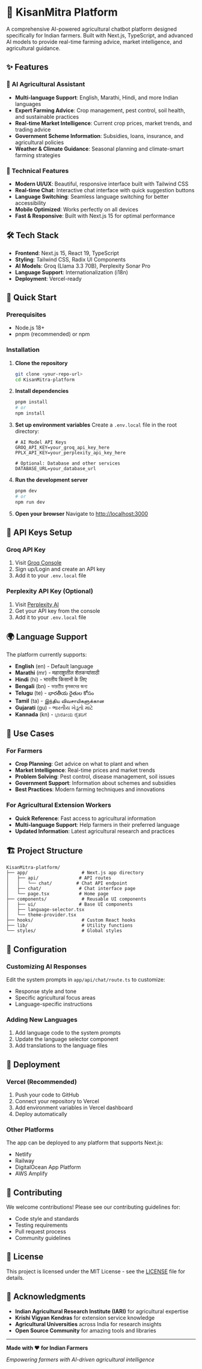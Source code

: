 # 🌾 KisanMitra Platform

A comprehensive AI-powered agricultural chatbot platform designed specifically for Indian farmers. Built with Next.js, TypeScript, and advanced AI models to provide real-time farming advice, market intelligence, and agricultural guidance.

## ✨ Features

### 🤖 AI Agricultural Assistant

- **Multi-language Support**: English, Marathi, Hindi, and more Indian languages
- **Expert Farming Advice**: Crop management, pest control, soil health, and sustainable practices
- **Real-time Market Intelligence**: Current crop prices, market trends, and trading advice
- **Government Scheme Information**: Subsidies, loans, insurance, and agricultural policies
- **Weather & Climate Guidance**: Seasonal planning and climate-smart farming strategies

### 🚀 Technical Features

- **Modern UI/UX**: Beautiful, responsive interface built with Tailwind CSS
- **Real-time Chat**: Interactive chat interface with quick suggestion buttons
- **Language Switching**: Seamless language switching for better accessibility
- **Mobile Optimized**: Works perfectly on all devices
- **Fast & Responsive**: Built with Next.js 15 for optimal performance

## 🛠️ Tech Stack

- **Frontend**: Next.js 15, React 19, TypeScript
- **Styling**: Tailwind CSS, Radix UI Components
- **AI Models**: Groq (Llama 3.3 70B), Perplexity Sonar Pro
- **Language Support**: Internationalization (i18n)
- **Deployment**: Vercel-ready

## 🚀 Quick Start

### Prerequisites

- Node.js 18+
- pnpm (recommended) or npm

### Installation

1. **Clone the repository**

   ```bash
   git clone <your-repo-url>
   cd KisanMitra-platform
   ```

2. **Install dependencies**

   ```bash
   pnpm install
   # or
   npm install
   ```

3. **Set up environment variables**
   Create a `.env.local` file in the root directory:

   ```env
   # AI Model API Keys
   GROQ_API_KEY=your_groq_api_key_here
   PPLX_API_KEY=your_perplexity_api_key_here

   # Optional: Database and other services
   DATABASE_URL=your_database_url
   ```

4. **Run the development server**

   ```bash
   pnpm dev
   # or
   npm run dev
   ```

5. **Open your browser**
   Navigate to [http://localhost:3000](http://localhost:3000)

## 🔑 API Keys Setup

### Groq API Key

1. Visit [Groq Console](https://console.groq.com/)
2. Sign up/Login and create an API key
3. Add it to your `.env.local` file

### Perplexity API Key (Optional)

1. Visit [Perplexity AI](https://www.perplexity.ai/)
2. Get your API key from the console
3. Add it to your `.env.local` file

## 🌍 Language Support

The platform currently supports:

- **English** (en) - Default language
- **Marathi** (mr) - महाराष्ट्रातील शेतकऱ्यांसाठी
- **Hindi** (hi) - भारतीय किसानों के लिए
- **Bengali** (bn) - ভারতীয় কৃষকদের জন্য
- **Telugu** (te) - భారతీయ రైతుల కోసం
- **Tamil** (ta) - இந்திய விவசாயிகளுக்கான
- **Gujarati** (gu) - ભારતીય ખેડૂતો માટે
- **Kannada** (kn) - ಭಾರತೀಯ ರೈತರಿಗೆ

## 🎯 Use Cases

### For Farmers

- **Crop Planning**: Get advice on what to plant and when
- **Market Intelligence**: Real-time prices and market trends
- **Problem Solving**: Pest control, disease management, soil issues
- **Government Support**: Information about schemes and subsidies
- **Best Practices**: Modern farming techniques and innovations

### For Agricultural Extension Workers

- **Quick Reference**: Fast access to agricultural information
- **Multi-language Support**: Help farmers in their preferred language
- **Updated Information**: Latest agricultural research and practices

## 🏗️ Project Structure

```
KisanMitra-platform/
├── app/                    # Next.js app directory
│   ├── api/               # API routes
│   │   └── chat/         # Chat API endpoint
│   ├── chat/              # Chat interface page
│   └── page.tsx           # Home page
├── components/             # Reusable UI components
│   ├── ui/                # Base UI components
│   ├── language-selector.tsx
│   └── theme-provider.tsx
├── hooks/                  # Custom React hooks
├── lib/                    # Utility functions
└── styles/                 # Global styles
```

## 🔧 Configuration

### Customizing AI Responses

Edit the system prompts in `app/api/chat/route.ts` to customize:

- Response style and tone
- Specific agricultural focus areas
- Language-specific instructions

### Adding New Languages

1. Add language code to the system prompts
2. Update the language selector component
3. Add translations to the language files

## 🚀 Deployment

### Vercel (Recommended)

1. Push your code to GitHub
2. Connect your repository to Vercel
3. Add environment variables in Vercel dashboard
4. Deploy automatically

### Other Platforms

The app can be deployed to any platform that supports Next.js:

- Netlify
- Railway
- DigitalOcean App Platform
- AWS Amplify

## 🤝 Contributing

We welcome contributions! Please see our contributing guidelines for:

- Code style and standards
- Testing requirements
- Pull request process
- Community guidelines

## 📄 License

This project is licensed under the MIT License - see the [LICENSE](LICENSE) file for details.

## 🙏 Acknowledgments

- **Indian Agricultural Research Institute (IARI)** for agricultural expertise
- **Krishi Vigyan Kendras** for extension service knowledge
- **Agricultural Universities** across India for research insights
- **Open Source Community** for amazing tools and libraries

---

**Made with ❤️ for Indian Farmers**

_Empowering farmers with AI-driven agricultural intelligence_

